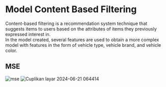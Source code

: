 # Model Content Based Filtering
Content-based filtering is a recommendation system technique that suggests items to users based on the attributes of items they previously expressed interest in. 
<br/>
In the model created, several features are used to obtain a more complex model with features in the form of vehicle type, vehicle brand, and vehicle color.

## MSE
![mse](https://github.com/Capstone-Rental-Marketplace/SewaIn/assets/114629246/f8b44826-9b3e-4580-a924-2d0df01d1600)
![Cuplikan layar 2024-06-21 064414](https://github.com/Capstone-Rental-Marketplace/SewaIn/assets/114629246/b1fe398f-8ddc-4341-b318-eedf9b6ee55e)

